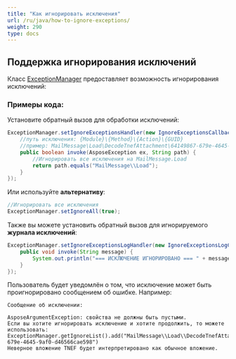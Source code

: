 ```yaml
---
title: "Как игнорировать исключения"
url: /ru/java/how-to-ignore-exceptions/
weight: 290
type: docs
---
```



## **Поддержка игнорирования исключений**
Класс [ExceptionManager](https://apireference.aspose.com/email/java/com.aspose.email/ExceptionManager) предоставляет возможность игнорирования исключений:

### **Примеры кода:**

Установите обратный вызов для обработки исключений:
~~~java
ExceptionManager.setIgnoreExceptionsHandler(new IgnoreExceptionsCallback() {
    //путь исключения: {Module}\{Method}\{Action}\{GUID}
    //пример: MailMessage\Load\DecodeTnefAttachment\64149867-679e-4645-9af0-d46566cae598
    public boolean invoke(AsposeException ex, String path) {
        //Игнорировать все исключения на MailMessage.Load
        return path.equals("MailMessage\\Load");
    }
});
~~~

Или используйте **альтернативу**:
~~~java
//Игнорировать все исключения
ExceptionManager.setIgnoreAll(true);
~~~

Также вы можете установить обратный вызов для игнорируемого **журнала исключений**:
~~~java
ExceptionManager.setIgnoreExceptionsLogHandler(new IgnoreExceptionsLogCallback() {
    public void invoke(String message) {
        System.out.println("=== ИСКЛЮЧЕНИЕ ИГНОРИРОВАНО === " + message);
    }
});
~~~

Пользователь будет уведомлён о том, что исключение может быть проигнорировано сообщением об ошибке. Например:
~~~
Сообщение об исключении:

AsposeArgumentException: свойства не должны быть пустыми.
Если вы хотите игнорировать исключение и хотите продолжить, то можете использовать:
ExceptionManager.getIgnoreList().add("MailMessage\\Load\\DecodeTnefAttachment\\64149867-679e-4645-9af0-d46566cae598")
Неверное вложение TNEF будет интерпретировано как обычное вложение.
~~~
